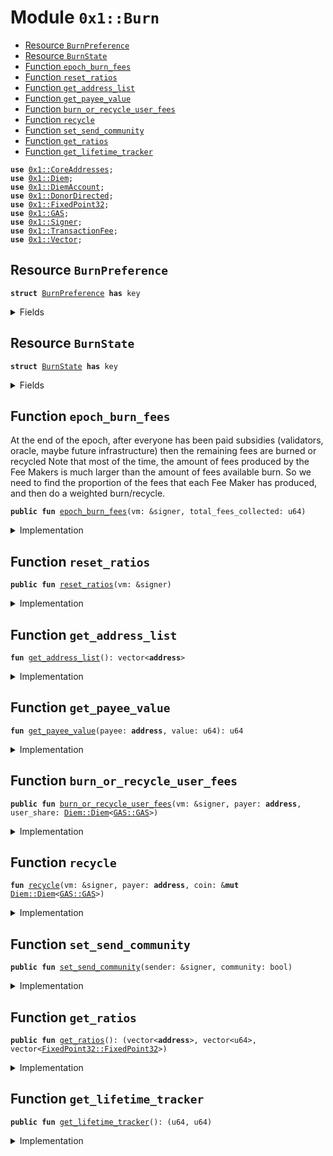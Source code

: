 
<a name="0x1_Burn"></a>

# Module `0x1::Burn`



-  [Resource `BurnPreference`](#0x1_Burn_BurnPreference)
-  [Resource `BurnState`](#0x1_Burn_BurnState)
-  [Function `epoch_burn_fees`](#0x1_Burn_epoch_burn_fees)
-  [Function `reset_ratios`](#0x1_Burn_reset_ratios)
-  [Function `get_address_list`](#0x1_Burn_get_address_list)
-  [Function `get_payee_value`](#0x1_Burn_get_payee_value)
-  [Function `burn_or_recycle_user_fees`](#0x1_Burn_burn_or_recycle_user_fees)
-  [Function `recycle`](#0x1_Burn_recycle)
-  [Function `set_send_community`](#0x1_Burn_set_send_community)
-  [Function `get_ratios`](#0x1_Burn_get_ratios)
-  [Function `get_lifetime_tracker`](#0x1_Burn_get_lifetime_tracker)


<pre><code><b>use</b> <a href="CoreAddresses.md#0x1_CoreAddresses">0x1::CoreAddresses</a>;
<b>use</b> <a href="Diem.md#0x1_Diem">0x1::Diem</a>;
<b>use</b> <a href="DiemAccount.md#0x1_DiemAccount">0x1::DiemAccount</a>;
<b>use</b> <a href="DonorDirected.md#0x1_DonorDirected">0x1::DonorDirected</a>;
<b>use</b> <a href="../../../../../../../DPN/releases/artifacts/current/build/MoveStdlib/docs/FixedPoint32.md#0x1_FixedPoint32">0x1::FixedPoint32</a>;
<b>use</b> <a href="GAS.md#0x1_GAS">0x1::GAS</a>;
<b>use</b> <a href="../../../../../../../DPN/releases/artifacts/current/build/MoveStdlib/docs/Signer.md#0x1_Signer">0x1::Signer</a>;
<b>use</b> <a href="TransactionFee.md#0x1_TransactionFee">0x1::TransactionFee</a>;
<b>use</b> <a href="../../../../../../../DPN/releases/artifacts/current/build/MoveStdlib/docs/Vector.md#0x1_Vector">0x1::Vector</a>;
</code></pre>



<a name="0x1_Burn_BurnPreference"></a>

## Resource `BurnPreference`



<pre><code><b>struct</b> <a href="Burn.md#0x1_Burn_BurnPreference">BurnPreference</a> <b>has</b> key
</code></pre>



<details>
<summary>Fields</summary>


<dl>
<dt>
<code>send_community: bool</code>
</dt>
<dd>

</dd>
</dl>


</details>

<a name="0x1_Burn_BurnState"></a>

## Resource `BurnState`



<pre><code><b>struct</b> <a href="Burn.md#0x1_Burn_BurnState">BurnState</a> <b>has</b> key
</code></pre>



<details>
<summary>Fields</summary>


<dl>
<dt>
<code>addr: vector&lt;<b>address</b>&gt;</code>
</dt>
<dd>

</dd>
<dt>
<code>deposits: vector&lt;u64&gt;</code>
</dt>
<dd>

</dd>
<dt>
<code>ratio: vector&lt;<a href="../../../../../../../DPN/releases/artifacts/current/build/MoveStdlib/docs/FixedPoint32.md#0x1_FixedPoint32_FixedPoint32">FixedPoint32::FixedPoint32</a>&gt;</code>
</dt>
<dd>

</dd>
<dt>
<code>lifetime_burned: u64</code>
</dt>
<dd>

</dd>
<dt>
<code>lifetime_recycled: u64</code>
</dt>
<dd>

</dd>
</dl>


</details>

<a name="0x1_Burn_epoch_burn_fees"></a>

## Function `epoch_burn_fees`

At the end of the epoch, after everyone has been paid
subsidies (validators, oracle, maybe future infrastructure)
then the remaining fees are burned or recycled
Note that most of the time, the amount of fees produced by the Fee Makers
is much larger than the amount of fees available burn.
So we need to find the proportion of the fees that each Fee Maker has
produced, and then do a weighted burn/recycle.


<pre><code><b>public</b> <b>fun</b> <a href="Burn.md#0x1_Burn_epoch_burn_fees">epoch_burn_fees</a>(vm: &signer, total_fees_collected: u64)
</code></pre>



<details>
<summary>Implementation</summary>


<pre><code><b>public</b> <b>fun</b> <a href="Burn.md#0x1_Burn_epoch_burn_fees">epoch_burn_fees</a>(
    vm: &signer,
    total_fees_collected: u64,
)  <b>acquires</b> <a href="Burn.md#0x1_Burn_BurnPreference">BurnPreference</a>, <a href="Burn.md#0x1_Burn_BurnState">BurnState</a> {
    <a href="CoreAddresses.md#0x1_CoreAddresses_assert_vm">CoreAddresses::assert_vm</a>(vm);

    // extract fees
    <b>let</b> coins = <a href="TransactionFee.md#0x1_TransactionFee_vm_withdraw_all_coins">TransactionFee::vm_withdraw_all_coins</a>&lt;<a href="GAS.md#0x1_GAS">GAS</a>&gt;(vm);

    <b>if</b> (<a href="Diem.md#0x1_Diem_value">Diem::value</a>(&coins) == 0) {
      <a href="Diem.md#0x1_Diem_destroy_zero">Diem::destroy_zero</a>(coins);
      <b>return</b>
    };

    // print(&<a href="Diem.md#0x1_Diem_value">Diem::value</a>(&coins));
    // get the list of fee makers
    <b>let</b> fee_makers = <a href="TransactionFee.md#0x1_TransactionFee_get_fee_makers">TransactionFee::get_fee_makers</a>();
    // print(&fee_makers);

    <b>let</b> len = <a href="../../../../../../../DPN/releases/artifacts/current/build/MoveStdlib/docs/Vector.md#0x1_Vector_length">Vector::length</a>(&fee_makers);

    // for every user in the list burn their fees per <a href="Burn.md#0x1_Burn">Burn</a>.<b>move</b> preferences
    <b>let</b> i = 0;
    <b>while</b> (i &lt; len) {
        <b>let</b> user = <a href="../../../../../../../DPN/releases/artifacts/current/build/MoveStdlib/docs/Vector.md#0x1_Vector_borrow">Vector::borrow</a>(&fee_makers, i);
        <b>let</b> amount = <a href="TransactionFee.md#0x1_TransactionFee_get_epoch_fees_made">TransactionFee::get_epoch_fees_made</a>(*user);
        <b>let</b> share = <a href="../../../../../../../DPN/releases/artifacts/current/build/MoveStdlib/docs/FixedPoint32.md#0x1_FixedPoint32_create_from_rational">FixedPoint32::create_from_rational</a>(amount, total_fees_collected);
        // print(&share);

        <b>let</b> to_withdraw = <a href="../../../../../../../DPN/releases/artifacts/current/build/MoveStdlib/docs/FixedPoint32.md#0x1_FixedPoint32_multiply_u64">FixedPoint32::multiply_u64</a>(<a href="Diem.md#0x1_Diem_value">Diem::value</a>(&coins), share);
        // print(&to_withdraw);

        <b>if</b> (to_withdraw &gt; 0 && to_withdraw &lt;= <a href="Diem.md#0x1_Diem_value">Diem::value</a>(&coins)) {
          <b>let</b> user_share = <a href="Diem.md#0x1_Diem_withdraw">Diem::withdraw</a>(&<b>mut</b> coins, to_withdraw);
          // print(&user_share);

          <a href="Burn.md#0x1_Burn_burn_or_recycle_user_fees">burn_or_recycle_user_fees</a>(vm, *user, user_share);
        };


        i = i + 1;
    };

  // Transaction fee account should be empty at the end of the epoch
  // Superman 3 decimal errors. https://www.youtube.com/watch?v=N7JBXGkBoFc
  // anything that is remaining should be burned
  <a href="Diem.md#0x1_Diem_vm_burn_this_coin">Diem::vm_burn_this_coin</a>(vm, coins);
}
</code></pre>



</details>

<a name="0x1_Burn_reset_ratios"></a>

## Function `reset_ratios`



<pre><code><b>public</b> <b>fun</b> <a href="Burn.md#0x1_Burn_reset_ratios">reset_ratios</a>(vm: &signer)
</code></pre>



<details>
<summary>Implementation</summary>


<pre><code><b>public</b> <b>fun</b> <a href="Burn.md#0x1_Burn_reset_ratios">reset_ratios</a>(vm: &signer) <b>acquires</b> <a href="Burn.md#0x1_Burn_BurnState">BurnState</a> {
  <a href="CoreAddresses.md#0x1_CoreAddresses_assert_diem_root">CoreAddresses::assert_diem_root</a>(vm);
  <b>let</b> list = <a href="DonorDirected.md#0x1_DonorDirected_get_root_registry">DonorDirected::get_root_registry</a>();

  <b>let</b> len = <a href="../../../../../../../DPN/releases/artifacts/current/build/MoveStdlib/docs/Vector.md#0x1_Vector_length">Vector::length</a>(&list);
  <b>let</b> i = 0;
  <b>let</b> global_deposits = 0;
  <b>let</b> deposit_vec = <a href="../../../../../../../DPN/releases/artifacts/current/build/MoveStdlib/docs/Vector.md#0x1_Vector_empty">Vector::empty</a>&lt;u64&gt;();

  <b>while</b> (i &lt; len) {

    <b>let</b> addr = *<a href="../../../../../../../DPN/releases/artifacts/current/build/MoveStdlib/docs/Vector.md#0x1_Vector_borrow">Vector::borrow</a>(&list, i);
    <b>let</b> cumu = <a href="DiemAccount.md#0x1_DiemAccount_get_index_cumu_deposits">DiemAccount::get_index_cumu_deposits</a>(addr);

    global_deposits = global_deposits + cumu;
    <a href="../../../../../../../DPN/releases/artifacts/current/build/MoveStdlib/docs/Vector.md#0x1_Vector_push_back">Vector::push_back</a>(&<b>mut</b> deposit_vec, cumu);
    i = i + 1;
  };

  <b>if</b> (global_deposits == 0) <b>return</b>;

  <b>let</b> ratios_vec = <a href="../../../../../../../DPN/releases/artifacts/current/build/MoveStdlib/docs/Vector.md#0x1_Vector_empty">Vector::empty</a>&lt;<a href="../../../../../../../DPN/releases/artifacts/current/build/MoveStdlib/docs/FixedPoint32.md#0x1_FixedPoint32_FixedPoint32">FixedPoint32::FixedPoint32</a>&gt;();
  <b>let</b> k = 0;
  <b>while</b> (k &lt; len) {
    <b>let</b> cumu = *<a href="../../../../../../../DPN/releases/artifacts/current/build/MoveStdlib/docs/Vector.md#0x1_Vector_borrow">Vector::borrow</a>(&deposit_vec, k);

    <b>let</b> ratio = <a href="../../../../../../../DPN/releases/artifacts/current/build/MoveStdlib/docs/FixedPoint32.md#0x1_FixedPoint32_create_from_rational">FixedPoint32::create_from_rational</a>(cumu, global_deposits);

    <a href="../../../../../../../DPN/releases/artifacts/current/build/MoveStdlib/docs/Vector.md#0x1_Vector_push_back">Vector::push_back</a>(&<b>mut</b> ratios_vec, ratio);
    k = k + 1;
  };

  <b>if</b> (<b>exists</b>&lt;<a href="Burn.md#0x1_Burn_BurnState">BurnState</a>&gt;(@VMReserved)) {
    <b>let</b> d = <b>borrow_global_mut</b>&lt;<a href="Burn.md#0x1_Burn_BurnState">BurnState</a>&gt;(@VMReserved);
    d.addr = list;
    d.deposits = deposit_vec;
    d.ratio = ratios_vec;
  } <b>else</b> {
    <b>move_to</b>&lt;<a href="Burn.md#0x1_Burn_BurnState">BurnState</a>&gt;(vm, <a href="Burn.md#0x1_Burn_BurnState">BurnState</a> {
      addr: list,
      deposits: deposit_vec,
      ratio: ratios_vec,
      lifetime_burned: 0,
      lifetime_recycled: 0,
    })
  }
}
</code></pre>



</details>

<a name="0x1_Burn_get_address_list"></a>

## Function `get_address_list`



<pre><code><b>fun</b> <a href="Burn.md#0x1_Burn_get_address_list">get_address_list</a>(): vector&lt;<b>address</b>&gt;
</code></pre>



<details>
<summary>Implementation</summary>


<pre><code><b>fun</b> <a href="Burn.md#0x1_Burn_get_address_list">get_address_list</a>(): vector&lt;<b>address</b>&gt; <b>acquires</b> <a href="Burn.md#0x1_Burn_BurnState">BurnState</a> {
  <b>if</b> (!<b>exists</b>&lt;<a href="Burn.md#0x1_Burn_BurnState">BurnState</a>&gt;(@VMReserved))
    <b>return</b> <a href="../../../../../../../DPN/releases/artifacts/current/build/MoveStdlib/docs/Vector.md#0x1_Vector_empty">Vector::empty</a>&lt;<b>address</b>&gt;();

  *&<b>borrow_global</b>&lt;<a href="Burn.md#0x1_Burn_BurnState">BurnState</a>&gt;(@VMReserved).addr
}
</code></pre>



</details>

<a name="0x1_Burn_get_payee_value"></a>

## Function `get_payee_value`



<pre><code><b>fun</b> <a href="Burn.md#0x1_Burn_get_payee_value">get_payee_value</a>(payee: <b>address</b>, value: u64): u64
</code></pre>



<details>
<summary>Implementation</summary>


<pre><code><b>fun</b> <a href="Burn.md#0x1_Burn_get_payee_value">get_payee_value</a>(payee: <b>address</b>, value: u64): u64 <b>acquires</b> <a href="Burn.md#0x1_Burn_BurnState">BurnState</a> {
  <b>if</b> (!<b>exists</b>&lt;<a href="Burn.md#0x1_Burn_BurnState">BurnState</a>&gt;(@VMReserved))
    <b>return</b> 0;

  <b>let</b> d = <b>borrow_global</b>&lt;<a href="Burn.md#0x1_Burn_BurnState">BurnState</a>&gt;(@VMReserved);
  <b>let</b> _contains = <a href="../../../../../../../DPN/releases/artifacts/current/build/MoveStdlib/docs/Vector.md#0x1_Vector_contains">Vector::contains</a>(&d.addr, &payee);
  <b>let</b> (is_found, i) = <a href="../../../../../../../DPN/releases/artifacts/current/build/MoveStdlib/docs/Vector.md#0x1_Vector_index_of">Vector::index_of</a>(&d.addr, &payee);
  <b>if</b> (is_found) {
    <b>let</b> len = <a href="../../../../../../../DPN/releases/artifacts/current/build/MoveStdlib/docs/Vector.md#0x1_Vector_length">Vector::length</a>(&d.ratio);
    <b>if</b> (i + 1 &gt; len) <b>return</b> 0;
    <b>let</b> ratio = *<a href="../../../../../../../DPN/releases/artifacts/current/build/MoveStdlib/docs/Vector.md#0x1_Vector_borrow">Vector::borrow</a>(&d.ratio, i);
    <b>if</b> (<a href="../../../../../../../DPN/releases/artifacts/current/build/MoveStdlib/docs/FixedPoint32.md#0x1_FixedPoint32_is_zero">FixedPoint32::is_zero</a>(<b>copy</b> ratio)) <b>return</b> 0;
    <b>return</b> <a href="../../../../../../../DPN/releases/artifacts/current/build/MoveStdlib/docs/FixedPoint32.md#0x1_FixedPoint32_multiply_u64">FixedPoint32::multiply_u64</a>(value, ratio)
  };

  0
}
</code></pre>



</details>

<a name="0x1_Burn_burn_or_recycle_user_fees"></a>

## Function `burn_or_recycle_user_fees`



<pre><code><b>public</b> <b>fun</b> <a href="Burn.md#0x1_Burn_burn_or_recycle_user_fees">burn_or_recycle_user_fees</a>(vm: &signer, payer: <b>address</b>, user_share: <a href="Diem.md#0x1_Diem_Diem">Diem::Diem</a>&lt;<a href="GAS.md#0x1_GAS_GAS">GAS::GAS</a>&gt;)
</code></pre>



<details>
<summary>Implementation</summary>


<pre><code><b>public</b> <b>fun</b> <a href="Burn.md#0x1_Burn_burn_or_recycle_user_fees">burn_or_recycle_user_fees</a>(
  vm: &signer, payer: <b>address</b>, user_share: <a href="Diem.md#0x1_Diem">Diem</a>&lt;<a href="GAS.md#0x1_GAS">GAS</a>&gt;
) <b>acquires</b> <a href="Burn.md#0x1_Burn_BurnState">BurnState</a>, <a href="Burn.md#0x1_Burn_BurnPreference">BurnPreference</a> {
  <a href="CoreAddresses.md#0x1_CoreAddresses_assert_vm">CoreAddresses::assert_vm</a>(vm);
  // print(&5050);
  <b>if</b> (<b>exists</b>&lt;<a href="Burn.md#0x1_Burn_BurnPreference">BurnPreference</a>&gt;(payer)) {

    <b>if</b> (<b>borrow_global</b>&lt;<a href="Burn.md#0x1_Burn_BurnPreference">BurnPreference</a>&gt;(payer).send_community) {
      // print(&5051);
      <a href="Burn.md#0x1_Burn_recycle">recycle</a>(vm, payer, &<b>mut</b> user_share);

    }
  };

  // Superman 3
  <b>let</b> state = <b>borrow_global_mut</b>&lt;<a href="Burn.md#0x1_Burn_BurnState">BurnState</a>&gt;(@VMReserved);
  // print(&state.lifetime_burned);
  state.lifetime_burned = state.lifetime_burned + <a href="Diem.md#0x1_Diem_value">Diem::value</a>(&user_share);
  // print(&state.lifetime_burned);
  <a href="Diem.md#0x1_Diem_vm_burn_this_coin">Diem::vm_burn_this_coin</a>(vm, user_share);
}
</code></pre>



</details>

<a name="0x1_Burn_recycle"></a>

## Function `recycle`



<pre><code><b>fun</b> <a href="Burn.md#0x1_Burn_recycle">recycle</a>(vm: &signer, payer: <b>address</b>, coin: &<b>mut</b> <a href="Diem.md#0x1_Diem_Diem">Diem::Diem</a>&lt;<a href="GAS.md#0x1_GAS_GAS">GAS::GAS</a>&gt;)
</code></pre>



<details>
<summary>Implementation</summary>


<pre><code><b>fun</b> <a href="Burn.md#0x1_Burn_recycle">recycle</a>(vm: &signer, payer: <b>address</b>, coin: &<b>mut</b> <a href="Diem.md#0x1_Diem">Diem</a>&lt;<a href="GAS.md#0x1_GAS">GAS</a>&gt;) <b>acquires</b> <a href="Burn.md#0x1_Burn_BurnState">BurnState</a> {
  <b>let</b> list = { <a href="Burn.md#0x1_Burn_get_address_list">get_address_list</a>() }; // NOTE devs, the added scope drops the borrow which is used below.

  <b>let</b> len = <a href="../../../../../../../DPN/releases/artifacts/current/build/MoveStdlib/docs/Vector.md#0x1_Vector_length">Vector::length</a>&lt;<b>address</b>&gt;(&list);


  <b>let</b> total_coin_value_to_recycle = <a href="Diem.md#0x1_Diem_value">Diem::value</a>(coin);

  // There could be errors in the array, and underpayment happen.
  <b>let</b> value_sent = 0;

  <b>let</b> i = 0;
  <b>while</b> (i &lt; len) {

    <b>let</b> payee = *<a href="../../../../../../../DPN/releases/artifacts/current/build/MoveStdlib/docs/Vector.md#0x1_Vector_borrow">Vector::borrow</a>&lt;<b>address</b>&gt;(&list, i);
    // print(&payee);
    <b>let</b> amount_to_payee = <a href="Burn.md#0x1_Burn_get_payee_value">get_payee_value</a>(payee, total_coin_value_to_recycle);
    <b>let</b> to_deposit = <a href="Diem.md#0x1_Diem_withdraw">Diem::withdraw</a>(coin, amount_to_payee);

    <a href="DiemAccount.md#0x1_DiemAccount_vm_deposit_with_metadata">DiemAccount::vm_deposit_with_metadata</a>&lt;<a href="GAS.md#0x1_GAS">GAS</a>&gt;(
        vm,
        payer,
        payee,
        to_deposit,
        b"recycle",
        b"",
    );
    value_sent = value_sent + amount_to_payee;
    i = i + 1;
  };

  // <b>update</b> the root state tracker
  <b>let</b> state = <b>borrow_global_mut</b>&lt;<a href="Burn.md#0x1_Burn_BurnState">BurnState</a>&gt;(@VMReserved);
  // print(&state.lifetime_recycled);
  state.lifetime_recycled = state.lifetime_recycled + value_sent;
  // print(&state.lifetime_recycled);
}
</code></pre>



</details>

<a name="0x1_Burn_set_send_community"></a>

## Function `set_send_community`



<pre><code><b>public</b> <b>fun</b> <a href="Burn.md#0x1_Burn_set_send_community">set_send_community</a>(sender: &signer, community: bool)
</code></pre>



<details>
<summary>Implementation</summary>


<pre><code><b>public</b> <b>fun</b> <a href="Burn.md#0x1_Burn_set_send_community">set_send_community</a>(sender: &signer, community: bool) <b>acquires</b> <a href="Burn.md#0x1_Burn_BurnPreference">BurnPreference</a> {
  <b>let</b> addr = <a href="../../../../../../../DPN/releases/artifacts/current/build/MoveStdlib/docs/Signer.md#0x1_Signer_address_of">Signer::address_of</a>(sender);
  <b>if</b> (<b>exists</b>&lt;<a href="Burn.md#0x1_Burn_BurnPreference">BurnPreference</a>&gt;(addr)) {
    <b>let</b> b = <b>borrow_global_mut</b>&lt;<a href="Burn.md#0x1_Burn_BurnPreference">BurnPreference</a>&gt;(addr);
    b.send_community = community;
  } <b>else</b> {
    <b>move_to</b>&lt;<a href="Burn.md#0x1_Burn_BurnPreference">BurnPreference</a>&gt;(sender, <a href="Burn.md#0x1_Burn_BurnPreference">BurnPreference</a> {
      send_community: community
    });
  }
}
</code></pre>



</details>

<a name="0x1_Burn_get_ratios"></a>

## Function `get_ratios`



<pre><code><b>public</b> <b>fun</b> <a href="Burn.md#0x1_Burn_get_ratios">get_ratios</a>(): (vector&lt;<b>address</b>&gt;, vector&lt;u64&gt;, vector&lt;<a href="../../../../../../../DPN/releases/artifacts/current/build/MoveStdlib/docs/FixedPoint32.md#0x1_FixedPoint32_FixedPoint32">FixedPoint32::FixedPoint32</a>&gt;)
</code></pre>



<details>
<summary>Implementation</summary>


<pre><code><b>public</b> <b>fun</b> <a href="Burn.md#0x1_Burn_get_ratios">get_ratios</a>():
  (vector&lt;<b>address</b>&gt;, vector&lt;u64&gt;, vector&lt;<a href="../../../../../../../DPN/releases/artifacts/current/build/MoveStdlib/docs/FixedPoint32.md#0x1_FixedPoint32_FixedPoint32">FixedPoint32::FixedPoint32</a>&gt;) <b>acquires</b> <a href="Burn.md#0x1_Burn_BurnState">BurnState</a>
{
  <b>let</b> d = <b>borrow_global</b>&lt;<a href="Burn.md#0x1_Burn_BurnState">BurnState</a>&gt;(@VMReserved);
  (*&d.addr, *&d.deposits, *&d.ratio)
}
</code></pre>



</details>

<a name="0x1_Burn_get_lifetime_tracker"></a>

## Function `get_lifetime_tracker`



<pre><code><b>public</b> <b>fun</b> <a href="Burn.md#0x1_Burn_get_lifetime_tracker">get_lifetime_tracker</a>(): (u64, u64)
</code></pre>



<details>
<summary>Implementation</summary>


<pre><code><b>public</b> <b>fun</b> <a href="Burn.md#0x1_Burn_get_lifetime_tracker">get_lifetime_tracker</a>(): (u64, u64) <b>acquires</b> <a href="Burn.md#0x1_Burn_BurnState">BurnState</a> {
  <b>let</b> state = <b>borrow_global</b>&lt;<a href="Burn.md#0x1_Burn_BurnState">BurnState</a>&gt;(@VMReserved);
  (state.lifetime_burned, state.lifetime_recycled)
}
</code></pre>



</details>

